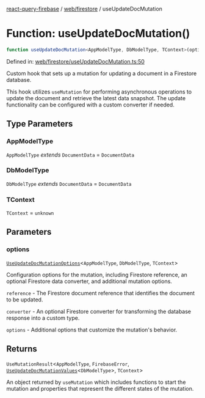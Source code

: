 [react-query-firebase](../../../modules.md) / [web/firestore](../index.md) / useUpdateDocMutation

# Function: useUpdateDocMutation()

```ts
function useUpdateDocMutation<AppModelType, DbModelType, TContext>(options): UseMutationResult<AppModelType, FirebaseError, UseUpdateDocMutationValues<DbModelType>, TContext>
```

Defined in: [web/firestore/useUpdateDocMutation.ts:50](https://github.com/vpishuk/react-query-firebase/blob/09a15a5d938c4bdaa4fd86491bcf8ea41c16371f/web/firestore/useUpdateDocMutation.ts#L50)

Custom hook that sets up a mutation for updating a document in a Firestore database.

This hook utilizes `useMutation` for performing asynchronous operations to update the document
and retrieve the latest data snapshot. The update functionality can be configured with a custom
converter if needed.

## Type Parameters

### AppModelType

`AppModelType` *extends* `DocumentData` = `DocumentData`

### DbModelType

`DbModelType` *extends* `DocumentData` = `DocumentData`

### TContext

`TContext` = `unknown`

## Parameters

### options

[`UseUpdateDocMutationOptions`](../type-aliases/UseUpdateDocMutationOptions.md)\<`AppModelType`, `DbModelType`, `TContext`\>

Configuration options for the mutation,
including Firestore reference, an optional Firestore data converter, and additional mutation options.

`reference` - The Firestore document reference that identifies the document to be updated.

`converter` - An optional Firestore converter for transforming the database response into a custom type.

`options` - Additional options that customize the mutation's behavior.

## Returns

`UseMutationResult`\<`AppModelType`, `FirebaseError`, [`UseUpdateDocMutationValues`](../type-aliases/UseUpdateDocMutationValues.md)\<`DbModelType`\>, `TContext`\>

An object returned by `useMutation`
which includes functions to start the mutation and properties that represent the different states of the mutation.
